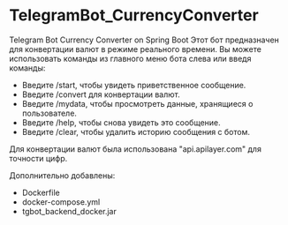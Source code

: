 # TelegramBot_CurrencyConverter
Telegram Bot Currency Converter on Spring Boot
Этот бот предназначен для конвертации валют в режиме реального времени.
Вы можете использовать команды из главного меню бота слева или введя команды:
  - Введите /start, чтобы увидеть приветственное сообщение.
  - Введите /convert для конвертации валют.
  - Введите /mydata, чтобы просмотреть данные, хранящиеся о пользователе.
  - Введите /help, чтобы снова увидеть это сообщение.
  - Введите /clear, чтобы удалить историю сообщения с ботом.

Для конвертации валют была использована "api.apilayer.com" для точности цифр.


Дополнительно добавлены:
  - Dockerfile
  - docker-compose.yml
  - tgbot_backend_docker.jar
